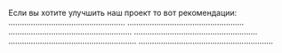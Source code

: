 Если вы хотите улучшить наш проект то вот рекомендации:
....................................................
....................................................
.......................................................
.......................................................
.........................................................
............................................................
